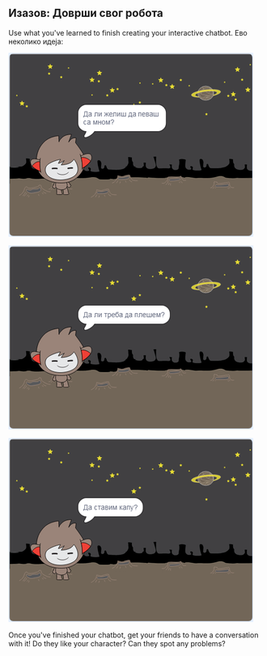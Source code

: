 ## Изазов: Доврши свог робота

Use what you've learned to finish creating your interactive chatbot. Ево неколико идеја:

![Идеје за робота](images/chatbot-ideas1.png)

![Идеје за робота](images/chatbot-ideas2.png)

![Идеје за робота](images/chatbot-ideas3.png)

Once you've finished your chatbot, get your friends to have a conversation with it! Do they like your character? Can they spot any problems?